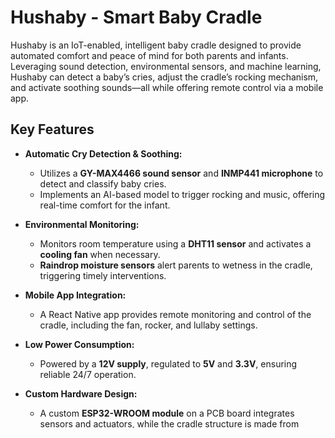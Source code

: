 # Hushaby - Smart Baby Cradle

Hushaby is an IoT-enabled, intelligent baby cradle designed to provide automated comfort and peace of mind for both parents and infants. Leveraging sound detection, environmental sensors, and machine learning, Hushaby can detect a baby’s cries, adjust the cradle’s rocking mechanism, and activate soothing sounds—all while offering remote control via a mobile app.

## Key Features

- **Automatic Cry Detection & Soothing:** 
  - Utilizes a **GY-MAX4466 sound sensor** and **INMP441 microphone** to detect and classify baby cries.
  - Implements an AI-based model to trigger rocking and music, offering real-time comfort for the infant.
  
- **Environmental Monitoring:** 
  - Monitors room temperature using a **DHT11 sensor** and activates a **cooling fan** when necessary.
  - **Raindrop moisture sensors** alert parents to wetness in the cradle, triggering timely interventions.

- **Mobile App Integration:** 
  - A React Native app provides remote monitoring and control of the cradle, including the fan, rocker, and lullaby settings.

- **Low Power Consumption:** 
  - Powered by a **12V supply**, regulated to **5V** and **3.3V**, ensuring reliable 24/7 operation.

- **Custom Hardware Design:** 
  - A custom **ESP32-WROOM module** on a PCB board integrates sensors and actuators, while the cradle structure is made from durable wooden frames and cushioned fabric.

## Architecture

### Hardware Components

- **Microcontroller:** ESP32-WROOM
- **Sensors:** DHT11 (Temperature), GY-MAX4466 (Sound), INMP441 (Audio), Raindrop (Moisture)
- **Actuators:** DC Motor (Rocking Mechanism), DFPlayer Mini (Audio Playback), Cooling Fan
- **Connectivity:** Wi-Fi (Firebase, MQTT)

### Software Components

- **Machine Learning Model:** Cry detection using a lightweight ensemble of **XGBoost** and **SVM** classifiers (94.5% accuracy).
- **Mobile App:** Developed in **React Native** for real-time control and monitoring.

### Power Supply

- Input: **230V AC**, converted to **12V DC** via custom PCB for regulated output to components.

## Build Instructions

1. **Clone the repository:**
   ```bash
   git clone https://github.com/KavijaK/hushaby.git
Hardware Setup:

Assemble the cradle frame with the wooden and metal components.

Connect the ESP32, sensors, and actuators to the PCB as per the schematic.

Software Setup:

Upload the firmware to the ESP32 via Arduino IDE.

Set up the Firebase project for cloud data storage and monitoring.

Mobile App:

Install dependencies:

bash
Copy code
npm install
Configure Firebase integration in the app.

Run the app using:

bash
Copy code
react-native run-android
Future Enhancements
Advanced Machine Learning: Improved cry detection with more accurate models trained on diverse datasets.

Mobile App Enhancements: Add sleep trend analytics, secure video streaming, and voice assistant compatibility.

Smart Home Integration: Seamless control with smart home devices like Google Assistant and Alexa.

Images



pgsql
Copy code

You can copy and paste this markdown code into your `README.md` file. Make sure to replace the image paths (`./assets/cradle.png`, etc.) with the correct paths based on where your images are located in the repository.






You said:
You have half as markdown the rest in normal text lol


ChatGPT said:
Apologies for the confusion! Here's the corrected version with everything properly formatted in markdown:

markdown
Copy code
# Hushaby - Smart Baby Cradle

Hushaby is an IoT-enabled, intelligent baby cradle designed to provide automated comfort and peace of mind for both parents and infants. Leveraging sound detection, environmental sensors, and machine learning, Hushaby can detect a baby’s cries, adjust the cradle’s rocking mechanism, and activate soothing sounds—all while offering remote control via a mobile app.

## Key Features

- **Automatic Cry Detection & Soothing:**  
  Utilizes a **GY-MAX4466 sound sensor** and **INMP441 microphone** to detect and classify baby cries.  
  Implements an AI-based model to trigger rocking and music, offering real-time comfort for the infant.
  
- **Environmental Monitoring:**  
  Monitors room temperature using a **DHT11 sensor** and activates a **cooling fan** when necessary.  
  **Raindrop moisture sensors** alert parents to wetness in the cradle, triggering timely interventions.

- **Mobile App Integration:**  
  A React Native app provides remote monitoring and control of the cradle, including the fan, rocker, and lullaby settings.

- **Low Power Consumption:**  
  Powered by a **12V supply**, regulated to **5V** and **3.3V**, ensuring reliable 24/7 operation.

- **Custom Hardware Design:**  
  A custom **ESP32-WROOM module** on a PCB board integrates sensors and actuators, while the cradle structure is made from durable wooden frames and cushioned fabric.

## Architecture

### Hardware Components

- **Microcontroller:** ESP32-WROOM
- **Sensors:** DHT11 (Temperature), GY-MAX4466 (Sound), INMP441 (Audio), Raindrop (Moisture)
- **Actuators:** DC Motor (Rocking Mechanism), DFPlayer Mini (Audio Playback), Cooling Fan
- **Connectivity:** Wi-Fi (Firebase, MQTT)

### Software Components

- **Machine Learning Model:** Cry detection using a lightweight ensemble of **XGBoost** and **SVM** classifiers (94.5% accuracy).
- **Mobile App:** Developed in **React Native** for real-time control and monitoring.

### Power Supply

- Input: **230V AC**, converted to **12V DC** via custom PCB for regulated output to components.

## Build Instructions

1. **Clone the repository:**
   ```bash
   git clone https://github.com/KavijaK/hushaby.git
